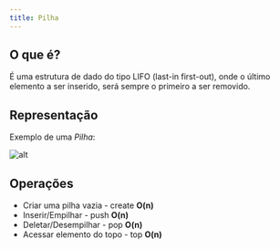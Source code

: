 ```yaml
---
title: Pilha
---
```


## O que é?

É uma estrutura de dado do tipo LIFO (last-in first-out), onde o último elemento a ser inserido, será sempre o primeiro a ser removido. 


## Representação

Exemplo de uma *Pilha*:


![alt](https://assets.estudaquepassa.com.br/questao/297347/297347-1.jpg)

## Operações

* Criar uma pilha vazia - create  **O(n)** 
* Inserir/Empilhar - push **O(n)** 
* Deletar/Desempilhar - pop  **O(n)** 
* Acessar elemento do topo - top  **O(n)** 
